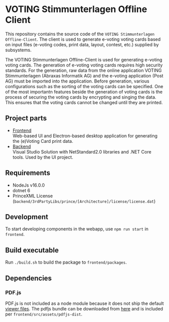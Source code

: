 # VOTING Stimmunterlagen Offline Client

This repository contains the source code of the `VOTING Stimmunterlagen Offline-Client`. The client is used to
generate e-voting voting cards based on input files (e-voting codes, print data, layout, contest, etc.) supplied by subsystems.

The VOTING Stimmunterlagen Offline-Client is used for generating e-voting voting cards. The generation of e-voting voting cards requires high security standards. For the generation, raw data from the online application VOTING Stimmunterlagen (Abraxas Informatik AG) and the e-voting application (Post AG) must be imported into the application. Before generation, various configurations such as the sorting of the voting cards can be specified. One of the most importantn features beside the generation of voting cards is the process of securing the voting cards by encrypting and singing the data. This ensures that the voting cards cannot be changed until they are printed.

## Project parts

* [Frontend](./frontend/README.md)  
  Web-based UI and Electron-based desktop application for generating the (e)Voting Card print data.
* [Backend](./backend/README.md)  
  Visual Studio Solution with NetStandard2.0 libraries and .NET Core tools. Used by the UI project.

## Requirements

* NodeJs v16.0.0
* dotnet 6
* PrinceXML License (`backend/3rdPartyLibs/prince/[Architecture]/license/license.dat`)

## Development

To start developing components in the webapp, use `npm run start` in `frontend`.

## Build executable

Run `./build.sh` to build the package to `frontend/packages`.

## Dependencies

### PDF.js

PDF.js is not included as a node module because it does not ship the default [viewer files](https://github.com/mozilla/pdf.js/issues/11274).
The pdfjs bundle can be downloaded from [here](https://mozilla.github.io/pdf.js/getting_started/) and is included per `frontend/src/assets/pdfjs-dist`.
